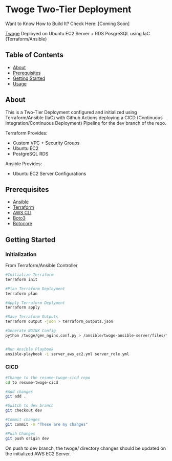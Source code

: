 # Twoge Two-Tier Deployment
Want to Know How to Build It? Check Here: [Coming Soon]

[Twoge](https://github.com/chandradeoarya/twoge/tree/master) Deployed on Ubuntu EC2 Server + RDS PosgreSQL using IaC (Terraform/Ansible)

## Table of Contents

- [About](#about)
- [Prerequisites](#prerequisites)
- [Getting Started](#getting-started)
- [Usage](#usage)

## About

This is a Two-Tier Deployment configured and initialized using Terraform/Ansible (IaC) with Github Actions deploying a CICD (Continuous Integration/Continuous Deployment) Pipeline for the dev branch of the repo.

Terraform Provides:

- Custom VPC + Security Groups
- Ubuntu EC2
- PostgreSQL RDS

Ansible Provides:

- Ubuntu EC2 Server Configurations

## Prerequisites

- [Ansible](https://docs.ansible.com/ansible/latest/installation_guide/intro_installation.html)
- [Terraform](https://developer.hashicorp.com/terraform/tutorials/aws-get-started/install-cli)
- [AWS CLI](https://docs.aws.amazon.com/cli/latest/userguide/getting-started-install.html)
- [Boto3](https://pypi.org/project/boto3/)
- [Botocore](https://pypi.org/project/botocore/)


## Getting Started

### Initialization
From Terraform/Ansible Controller

```bash
#Initialize Terraform
terraform init

#Plan Terraform Deployment
terraform plan

#Apply Terraform Deplyment
terraform apply

#Save Terraform Outputs
terraform output -json > terraform_outputs.json

#Generate NGINX Config
python /twoge/gen_nginx.conf.py > /ansible/twoge-ansible-server/files/twoge.conf


#Run Ansible Playbook
ansible-playbook -i server_aws_ec2.yml server_role.yml
```

### CICD

```bash
#Change to the resume-twoge-cicd repo
cd to resume-twoge-cicd

#Add changes
git add .

#Switch to dev branch
git checkout dev

#Commit changes
git commit -m "These are my changes"

#Push Changes
git push origin dev
```

On push to dev branch, the twoge/ directory changes should be updated on the initialized AWS EC2 Server.

